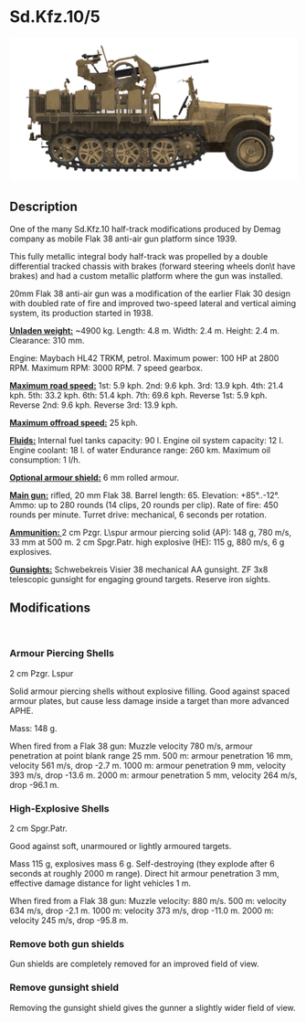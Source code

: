 # Sd.Kfz.10/5

![_sdkfz10-5](../images/_sdkfz10-5.png)

## Description

One of the many Sd.Kfz.10 half-track modifications produced by Demag company as mobile Flak 38 anti-air gun platform since 1939.

This fully metallic integral body half-track was propelled by a double differential tracked chassis with brakes (forward steering wheels don\t have brakes) and had a custom metallic platform where the gun was installed.

20mm Flak 38 anti-air gun was a modification of the earlier Flak 30 design with doubled rate of fire and improved two-speed lateral and vertical aiming system, its production started in 1938.

<b><u>Unladen weight:</u></b> ~4900 kg.
Length: 4.8 m.
Width: 2.4 m.
Height: 2.4 m.
Clearance: 310 mm.

Engine: Maybach HL42 TRKM, petrol.
Maximum power: 100 HP at 2800 RPM.
Maximum RPM: 3000 RPM.
7 speed gearbox.

<b><u>Maximum road speed:</u></b>
1st: 5.9 kph.
2nd: 9.6 kph.
3rd: 13.9 kph.
4th: 21.4 kph.
5th: 33.2 kph.
6th: 51.4 kph.
7th: 69.6 kph.
Reverse 1st: 5.9 kph.
Reverse 2nd: 9.6 kph.
Reverse 3rd: 13.9 kph.

<b><u>Maximum offroad speed:</u></b> 25 kph.

<b><u>Fluids:</u></b>
Internal fuel tanks capacity: 90 l.
Engine oil system capacity: 12 l.
Engine coolant: 18 l. of water
Endurance range: 260 km.
Maximum oil consumption: 1 l/h.

<b><u>Optional armour shield:</u></b>
6 mm rolled armour.

<b><u>Main gun:</u></b> rifled, 20 mm Flak 38.
Barrel length: 65.
Elevation: +85°..-12°.
Ammo: up to 280 rounds (14 clips, 20 rounds per clip).
Rate of fire: 450 rounds per minute.
Turret drive: mechanical, 6 seconds per rotation.

<b><u>Ammunition: </u></b>
2 cm Pzgr. L\spur armour piercing solid (AP): 148 g, 780 m/s, 33 mm at 500 m.
2 cm Spgr.Patr. high explosive (HE): 115 g, 880 m/s, 6 g explosives.

<b><u>Gunsights:</u></b>
Schwebekreis Visier 38 mechanical AA gunsight.
ZF 3x8 telescopic gunsight for engaging ground targets.
Reserve iron sights.


## Modifications
﻿

### Armour Piercing Shells

2 cm Pzgr. Lspur

Solid armour piercing shells without explosive filling.
Good against spaced armour plates, but cause less damage inside a target than more advanced APHE.

Mass: 148 g.

When fired from a Flak 38 gun:
Muzzle velocity 780 m/s, armour penetration at point blank range 25 mm.
500 m: armour penetration 16 mm, velocity 561 m/s, drop -2.7 m.
1000 m: armour penetration 9 mm, velocity 393 m/s, drop -13.6 m.
2000 m: armour penetration 5 mm, velocity 264 m/s, drop -96.1 m.
﻿

### High-Explosive Shells

2 cm Spgr.Patr.

Good against soft, unarmoured or lightly armoured targets.

Mass 115 g, explosives mass 6 g.
Self-destroying (they explode after 6 seconds at roughly 2000 m range).
Direct hit armour penetration 3 mm, effective damage distance for light vehicles 1 m.

When fired from a Flak 38 gun:
Muzzle velocity: 880 m/s.
500 m: velocity 634 m/s, drop -2.1 m.
1000 m: velocity 373 m/s, drop -11.0 m.
2000 m: velocity 245 m/s, drop -95.8 m.


### Remove both gun shields

Gun shields are completely removed for an improved field of view.

### Remove gunsight shield

Removing the gunsight shield gives the gunner a slightly wider field of view.